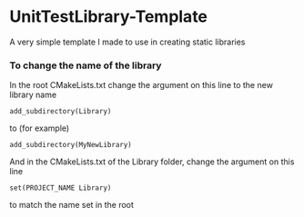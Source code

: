 # UnitTestLibrary-Template

A very simple template I made to use in creating static libraries

### To change the name of the library

In the root CMakeLists.txt change the argument on this line to the new library name
```
add_subdirectory(Library)
```
to (for example)
```
add_subdirectory(MyNewLibrary)
```

And in the CMakeLists.txt of the Library folder, change the argument on this line
```
set(PROJECT_NAME Library)
```
to match the name set in the root




